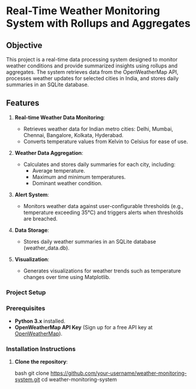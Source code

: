 # Real-Time Weather Monitoring System with Rollups and Aggregates

## Objective

This project is a real-time data processing system designed to monitor weather conditions and provide summarized insights using rollups and aggregates. The system retrieves data from the OpenWeatherMap API, processes weather updates for selected cities in India, and stores daily summaries in an SQLite database.

## **Features**

1. **Real-time Weather Data Monitoring**:
   - Retrieves weather data for Indian metro cities: Delhi, Mumbai, Chennai, Bangalore, Kolkata, Hyderabad.
   -  Converts temperature values from Kelvin to Celsius for ease of use.

2. **Weather Data Aggregation**:
   - Calculates and stores daily summaries for each city, including:
     - Average temperature.
     - Maximum and minimum temperatures.
     - Dominant weather condition.

3. **Alert System**:
   - Monitors weather data against user-configurable thresholds (e.g., temperature exceeding 35°C) and triggers alerts when thresholds are breached.

4. **Data Storage**:
   - Stores daily weather summaries in an SQLite database (weather_data.db).

5. **Visualization**:
   - Generates visualizations for weather trends such as temperature changes over time using Matplotlib.

### **Project Setup**

### **Prerequisites**

- **Python 3.x** installed.
- **OpenWeatherMap API Key** (Sign up for a free API key at [OpenWeatherMap](https://openweathermap.org)).

### **Installation Instructions**

1. **Clone the repository**:

   bash
   git clone https://github.com/your-username/weather-monitoring-system.git
   cd weather-monitoring-system
